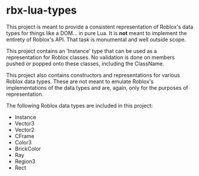 # rbx-lua-types

This project is meant to provide a consistent representation of Roblox's data types for things like a DOM... in pure Lua. It is **not** meant to implement the entirety of Roblox's API. That task is monumental and well outside scope.

This project contains an 'Instance' type that can be used as a representation for Roblox classes. No validation is done on members pushed or popped onto these classes, including the ClassName.

This project also contains constructors and representations for various Roblox data types. These are not meant to emulate Roblox's implementations of the data types and are, again, only for the purposes of representation.

The following Roblox data types are included in this project:

- Instance
- Vector3
- Vector2
- CFrame
- Color3
- BrickColor
- Ray
- Region3
- Rect
